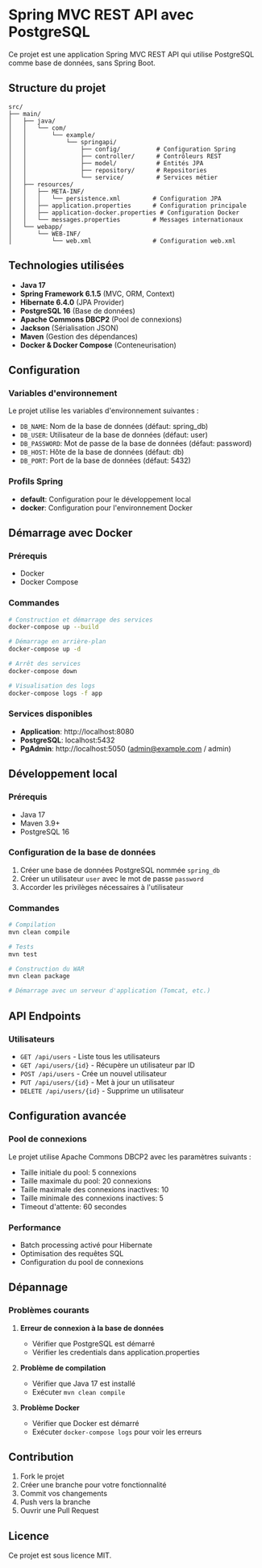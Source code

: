 # Spring MVC REST API avec PostgreSQL

Ce projet est une application Spring MVC REST API qui utilise PostgreSQL comme base de données, sans Spring Boot.

## Structure du projet

```
src/
├── main/
│   ├── java/
│   │   └── com/
│   │       └── example/
│   │           └── springapi/
│   │               ├── config/          # Configuration Spring
│   │               ├── controller/      # Contrôleurs REST
│   │               ├── model/           # Entités JPA
│   │               ├── repository/      # Repositories
│   │               └── service/         # Services métier
│   ├── resources/
│   │   ├── META-INF/
│   │   │   └── persistence.xml         # Configuration JPA
│   │   ├── application.properties      # Configuration principale
│   │   ├── application-docker.properties # Configuration Docker
│   │   └── messages.properties         # Messages internationaux
│   └── webapp/
│       └── WEB-INF/
│           └── web.xml                 # Configuration web.xml
```

## Technologies utilisées

- **Java 17**
- **Spring Framework 6.1.5** (MVC, ORM, Context)
- **Hibernate 6.4.0** (JPA Provider)
- **PostgreSQL 16** (Base de données)
- **Apache Commons DBCP2** (Pool de connexions)
- **Jackson** (Sérialisation JSON)
- **Maven** (Gestion des dépendances)
- **Docker & Docker Compose** (Conteneurisation)

## Configuration

### Variables d'environnement

Le projet utilise les variables d'environnement suivantes :

- `DB_NAME`: Nom de la base de données (défaut: spring_db)
- `DB_USER`: Utilisateur de la base de données (défaut: user)
- `DB_PASSWORD`: Mot de passe de la base de données (défaut: password)
- `DB_HOST`: Hôte de la base de données (défaut: db)
- `DB_PORT`: Port de la base de données (défaut: 5432)

### Profils Spring

- **default**: Configuration pour le développement local
- **docker**: Configuration pour l'environnement Docker

## Démarrage avec Docker

### Prérequis

- Docker
- Docker Compose

### Commandes

```bash
# Construction et démarrage des services
docker-compose up --build

# Démarrage en arrière-plan
docker-compose up -d

# Arrêt des services
docker-compose down

# Visualisation des logs
docker-compose logs -f app
```

### Services disponibles

- **Application**: http://localhost:8080
- **PostgreSQL**: localhost:5432
- **PgAdmin**: http://localhost:5050 (admin@example.com / admin)

## Développement local

### Prérequis

- Java 17
- Maven 3.9+
- PostgreSQL 16

### Configuration de la base de données

1. Créer une base de données PostgreSQL nommée `spring_db`
2. Créer un utilisateur `user` avec le mot de passe `password`
3. Accorder les privilèges nécessaires à l'utilisateur

### Commandes

```bash
# Compilation
mvn clean compile

# Tests
mvn test

# Construction du WAR
mvn clean package

# Démarrage avec un serveur d'application (Tomcat, etc.)
```

## API Endpoints

### Utilisateurs

- `GET /api/users` - Liste tous les utilisateurs
- `GET /api/users/{id}` - Récupère un utilisateur par ID
- `POST /api/users` - Crée un nouvel utilisateur
- `PUT /api/users/{id}` - Met à jour un utilisateur
- `DELETE /api/users/{id}` - Supprime un utilisateur

## Configuration avancée

### Pool de connexions

Le projet utilise Apache Commons DBCP2 avec les paramètres suivants :

- Taille initiale du pool: 5 connexions
- Taille maximale du pool: 20 connexions
- Taille maximale des connexions inactives: 10
- Taille minimale des connexions inactives: 5
- Timeout d'attente: 60 secondes

### Performance

- Batch processing activé pour Hibernate
- Optimisation des requêtes SQL
- Configuration du pool de connexions

## Dépannage

### Problèmes courants

1. **Erreur de connexion à la base de données**
   - Vérifier que PostgreSQL est démarré
   - Vérifier les credentials dans application.properties

2. **Problème de compilation**
   - Vérifier que Java 17 est installé
   - Exécuter `mvn clean compile`

3. **Problème Docker**
   - Vérifier que Docker est démarré
   - Exécuter `docker-compose logs` pour voir les erreurs

## Contribution

1. Fork le projet
2. Créer une branche pour votre fonctionnalité
3. Commit vos changements
4. Push vers la branche
5. Ouvrir une Pull Request

## Licence

Ce projet est sous licence MIT.
